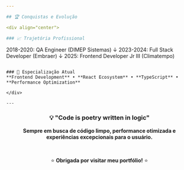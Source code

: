 ```yaml
---

## 🏆 Conquistas e Evolução

<div align="center">

### 📈 Trajetória Profissional
```
2018-2020: QA Engineer (DIMEP Sistemas)
    ↓
2023-2024: Full Stack Developer (Embraer)
    ↓
2025: Frontend Developer Jr III (Climatempo)
```

### 🎯 Especialização Atual
**Frontend Development** • **React Ecosystem** • **TypeScript** • **Performance Optimization**

</div>

---
```


<div align="center">
  
### 💡 "Code is poetry written in logic"

**Sempre em busca de código limpo, performance otimizada e experiências excepcionais para o usuário.**

<br/>

⭐ **Obrigada por visitar meu portfólio!** ⭐

</div>